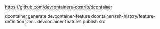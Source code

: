 https://github.com/devcontainers-contrib/dcontainer

dcontainer generate devcontainer-feature dcontainer/zsh-history/feature-definition.json .
devcontainer features publish src
